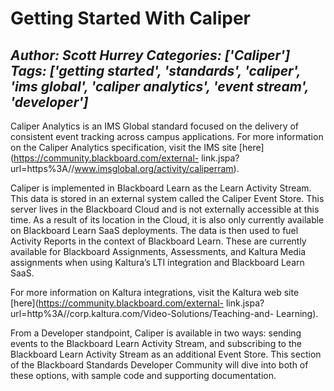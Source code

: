 # Getting Started With Caliper
*Author: Scott Hurrey*
*Categories: ['Caliper']*
*Tags: ['getting started', 'standards', 'caliper', 'ims global', 'caliper analytics', 'event stream', 'developer']*
---
Caliper Analytics is an IMS Global standard focused on the delivery of
consistent event tracking across campus applications. For more information on
the Caliper Analytics specification, visit the IMS site
[here](https://community.blackboard.com/external-
link.jspa?url=https%3A//www.imsglobal.org/activity/caliperram).

Caliper is implemented in Blackboard Learn as the Learn Activity Stream. This
data is stored in an external system called the Caliper Event Store. This
server lives in the Blackboard Cloud and is not externally accessible at this
time. As a result of its location in the Cloud, it is also only currently
available on Blackboard Learn SaaS deployments. The data is then used to fuel
Activity Reports in the context of Blackboard Learn. These are currently
available for Blackboard Assignments, Assessments, and Kaltura Media
assignments when using Kaltura’s LTI integration and Blackboard Learn SaaS.

For more information on Kaltura integrations, visit the Kaltura web site
[here](https://community.blackboard.com/external-
link.jspa?url=http%3A//corp.kaltura.com/Video-Solutions/Teaching-and-
Learning).

From a Developer standpoint, Caliper is available in two ways: sending events
to the Blackboard Learn Activity Stream, and subscribing to the Blackboard
Learn Activity Stream as an additional Event Store. This section of the
Blackboard Standards Developer Community will dive into both of these options,
with sample code and supporting documentation.

